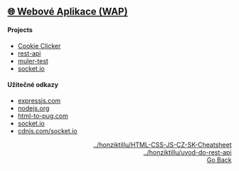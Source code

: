 ## <a href="https://github.com/neostetic/School-Zapisky/tree/main/WAP">🌐 Webové Aplikace (WAP)</a>

#### Projects
- <a href="https://cookieclicker98.github.io">Cookie Clicker</a>
- <a href="https://github.com/neostetic/rest-api">rest-api</a>
- <a href="https://github.com/neostetic/School-Zapisky/tree/main/WAP/muler">muler-test</a>
- <a href="https://github.com/KRBNJSF/Sockets">socket.io</a>

#### Užitečné odkazy
- <a href="https://expressjs.com/">expressjs.com</a>
- <a href="https://nodejs.org/en">nodejs.org</a>
- <a href="https://html-to-pug.com/">html-to-pug.com</a>
- <a href="https://socket.io/">socket.io</a>
- <a href="https://cdnjs.com/libraries/socket.io/">cdnjs.com/socket.io</a>

<p align="right">
  <a href="https://honziktillu.github.io/HTML-CSS-JS-CZ-SK-Cheatsheet/">../honziktillu/HTML-CSS-JS-CZ-SK-Cheatsheet</a><br>
  <a href="https://github.com/honziktillu/uvod-do-rest-api">../honziktillu/uvod-do-rest-api</a><br>
  <a href="https://github.com/neostetic/School-Zapisky">Go Back</a>
</p>
